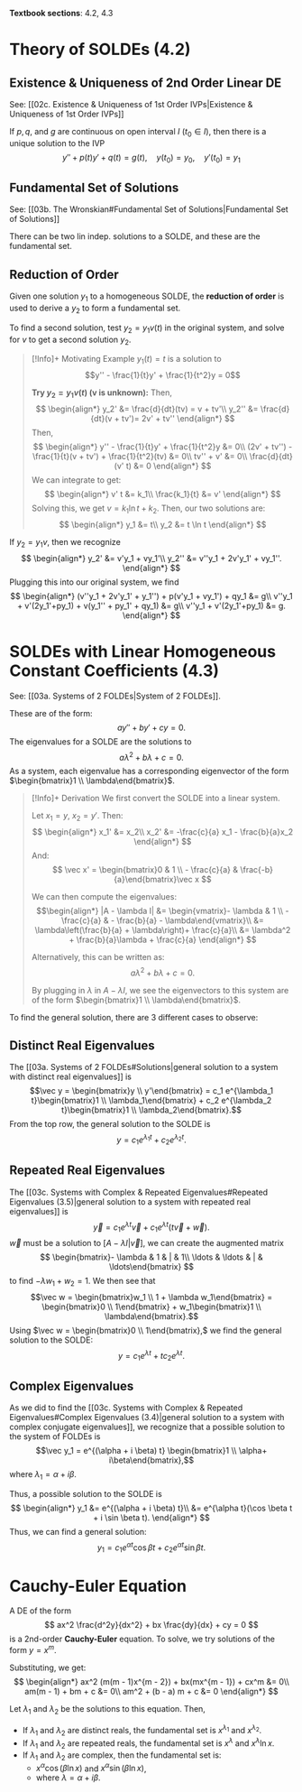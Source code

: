 **Textbook sections**: 4.2, 4.3

# Theory of SOLDEs (4.2)

## Existence & Uniqueness of 2nd Order Linear DE
See: [[02c. Existence & Uniqueness of 1st Order IVPs|Existence & Uniqueness of 1st Order IVPs]]

If $p, q,$ and $g$ are continuous on open interval $I$ ($t_0 \in I$), then there is a unique solution to the IVP
$$
y'' + p(t)y' + q(t) = g(t),\quad y(t_0) = y_0,\quad y'(t_0) = y_1
$$

## Fundamental Set of Solutions
See: [[03b. The Wronskian#Fundamental Set of Solutions|Fundamental Set of Solutions]]

There can be two lin indep. solutions to a SOLDE, and these are the fundamental set.

## Reduction of Order
Given one solution $y_1$ to a homogeneous SOLDE, the **reduction of order** is used to derive a $y_2$ to form a fundamental set.

To find a second solution, test $y_2 = y_1 v(t)$ in the original system, and solve for $v$ to get a second solution $y_2$.

> [!Info]+ Motivating Example
> $y_1(t) = t$ is a solution to
> $$y'' - \frac{1}{t}y' + \frac{1}{t^2}y = 0$$
> 
> **Try $y_2 = y_1 v(t)$ (v is unknown):**
> Then,
> $$
\begin{align*}
y_2' &= \frac{d}{dt}(tv) = v + tv'\\
y_2'' &= \frac{d}{dt}(v + tv')= 2v' + tv''
\end{align*}
> $$
> Then,
> $$
\begin{align*}
y'' - \frac{1}{t}y' + \frac{1}{t^2}y &= 0\\
(2v' + tv'') - \frac{1}{t}(v + tv') + \frac{1}{t^2}(tv) &= 0\\
tv'' + v' &= 0\\
\frac{d}{dt}(v' t) &= 0
\end{align*}
> $$
> We can integrate to get:
> $$
\begin{align*}
v' t &= k_1\\
\frac{k_1}{t} &= v'
\end{align*}
> $$
> Solving this, we get $v = k_1 \ln t + k_2$.
> Then, our two solutions are:
> $$
\begin{align*}
y_1 &= t\\
y_2 &= t \ln t
\end{align*}
> $$

If $y_2 = y_1 v,$ then we recognize
$$
\begin{align*}
y_2' &= v'y_1 + vy_1'\\
y_2'' &= v''y_1 + 2v'y_1' + vy_1''.
\end{align*}
$$
Plugging this into our original system, we find
$$
\begin{align*}
(v''y_1 + 2v'y_1' + y_1'') + p(v'y_1 + vy_1') + qy_1 &= g\\
v''y_1 + v'(2y_1'+py_1) + v(y_1'' + py_1' + qy_1) &= g\\
v''y_1 + v'(2y_1'+py_1) &= g.
\end{align*}
$$

# SOLDEs with Linear Homogeneous Constant Coefficients (4.3)

See: [[03a. Systems of 2 FOLDEs|System of 2 FOLDEs]].

These are of the form:
$$
ay'' + by' + cy = 0.
$$
The eigenvalues for a SOLDE are the solutions to $$a\lambda^2 + b\lambda + c = 0.$$
As a system, each eigenvalue has a corresponding eigenvector of the form $\begin{bmatrix}1 \\ \lambda\end{bmatrix}$.

> [!Info]+ Derivation
> We first convert the SOLDE into a linear system.
> 
> Let $x_1 = y$, $x_2 = y'$. Then:
> $$
\begin{align*}
x_1' &= x_2\\
x_2' &= -\frac{c}{a} x_1 - \frac{b}{a}x_2
\end{align*}
> $$
> And:
> $$
\vec x' = \begin{bmatrix}0 & 1 \\ - \frac{c}{a} & \frac{-b}{a}\end{bmatrix}\vec x
> $$
>
> We can then compute the eigenvalues:
> $$\begin{align*}
|A - \lambda I| &= \begin{vmatrix}- \lambda & 1 \\ - \frac{c}{a} & - \frac{b}{a} - \lambda\end{vmatrix}\\
&= \lambda\left(\frac{b}{a} + \lambda\right)+ \frac{c}{a}\\
&= \lambda^2 + \frac{b}{a}\lambda + \frac{c}{a}
\end{align*}
> $$
> 
> Alternatively, this can be written as:
> $$a\lambda^2 + b\lambda + c = 0.$$
> 
> By plugging in $\lambda$  in $A - \lambda I$, we see the eigenvectors to this system are of the form $\begin{bmatrix}1 \\ \lambda\end{bmatrix}$. 

To find the general solution, there are 3 different cases to observe:

## Distinct Real Eigenvalues

The [[03a. Systems of 2 FOLDEs#Solutions|general solution to a system with distinct real eigenvalues]] is $$\vec y = \begin{bmatrix}y \\ y'\end{bmatrix} = c_1 e^{\lambda_1 t}\begin{bmatrix}1 \\ \lambda_1\end{bmatrix} + c_2 e^{\lambda_2 t}\begin{bmatrix}1 \\ \lambda_2\end{bmatrix}.$$
From the top row, the general solution to the SOLDE is
$$
y = c_1 e^{\lambda_1 t} + c_2 e^{\lambda_2 t}.
$$

## Repeated Real Eigenvalues

The [[03c. Systems with Complex & Repeated Eigenvalues#Repeated Eigenvalues (3.5)|general solution to a system with repeated real eigenvalues]] is
$$
\vec y = c_1 e^{\lambda t}\vec v + c_1 e^{\lambda t}(t\vec v + \vec w).
$$
$\vec w$ must be a solution to $[A - \lambda I | \vec v]$, we can create the augmented matrix
$$
\begin{bmatrix}- \lambda & 1 & | & 1\\ \ldots & \ldots & | & \ldots\end{bmatrix}
$$
to find $-\lambda w_1 + w_2 = 1$.
We then see that $$\vec w = \begin{bmatrix}w_1 \\ 1 + \lambda w_1\end{bmatrix} = \begin{bmatrix}0 \\ 1\end{bmatrix} + w_1\begin{bmatrix}1 \\ \lambda\end{bmatrix}.$$
Using $\vec w = \begin{bmatrix}0 \\ 1\end{bmatrix},$ we find the general solution to the SOLDE:
$$y = c_1 e^{\lambda t} + t c_2e^{\lambda t}.$$
## Complex Eigenvalues

As we did to find the [[03c. Systems with Complex & Repeated Eigenvalues#Complex Eigenvalues (3.4)|general solution to a system with complex conjugate eigenvalues]], we recognize that a possible solution to the system of FOLDEs is $$\vec y_1 = e^{(\alpha + i \beta) t} \begin{bmatrix}1 \\ \alpha+ i\beta\end{bmatrix},$$
where $\lambda_1 = \alpha + i\beta.$

Thus, a possible solution to the SOLDE is
$$
\begin{align*}
y_1 &= e^{(\alpha + i \beta) t}\\
&= e^{\alpha t}(\cos \beta t + i \sin \beta t).
\end{align*}
$$
Thus, we can find a general solution:
$$
y_1 = c_1 e^{\alpha t} \cos \beta t + c_2 e^{\alpha t} \sin \beta t.
$$

# Cauchy-Euler Equation

A DE of the form
$$
ax^2 \frac{d^2y}{dx^2} + bx \frac{dy}{dx} + cy = 0
$$
is a 2nd-order **Cauchy-Euler** equation. To solve, we try solutions of the form $y = x^m$.

Substituting, we get:
$$
\begin{align*}
ax^2 (m(m - 1)x^{m - 2}) + bx(mx^{m - 1}) + cx^m &= 0\\
am(m - 1) + bm + c &= 0\\
am^2 + (b - a) m + c &= 0
\end{align*}
$$

Let $\lambda_1$ and $\lambda_2$ be the solutions to this equation. Then,
* If $\lambda_1$ and $\lambda_2$ are distinct reals, the fundamental set is $x^{\lambda_1}$ and $x^{\lambda_2}$.
* If $\lambda_1$ and $\lambda_2$ are repeated reals, the fundamental set is $x^\lambda$ and $x^\lambda \ln x$.
* If $\lambda_1$ and $\lambda_2$ are complex, then the fundamental set is:
	* $x^\alpha \cos (\beta \ln x)$ and $x^\alpha \sin (\beta \ln x)$, 
	* where $\lambda = \alpha + i \beta$.
